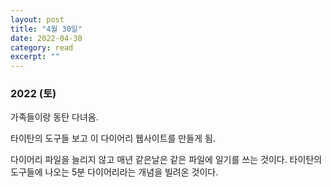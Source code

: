 ```yaml
---
layout: post
title: "4월 30일" 
date: 2022-04-30 
category: read 
excerpt: ""
---
```


### 2022 (토)

가족들이랑 동탄 다녀옴.

타이탄의 도구들 보고 이 다이어리 웹사이트를 만들게 됨.

다이어리 파일을 늘리지 않고 매년 같은날은 같은 파일에 일기를 쓰는 것이다. 타이탄의 도구들에 나오는 5분 다이어리라는 개념을 빌려온 것이다.   

